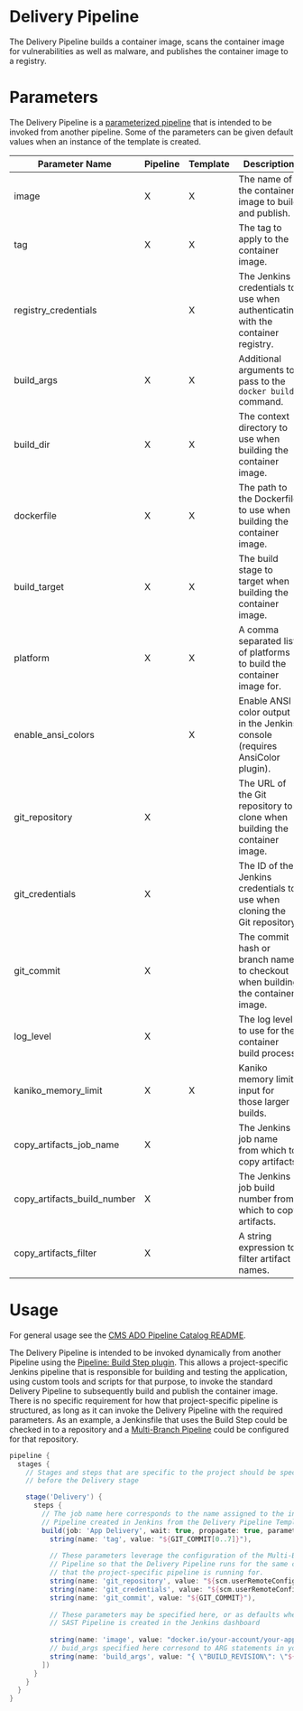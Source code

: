# Delivery Pipeline

The Delivery Pipeline builds a container image, scans the container image for vulnerabilities as well as malware, and publishes the container image to a registry.

# Parameters

The Delivery Pipeline is a [parameterized pipeline](https://www.jenkins.io/doc/book/pipeline/syntax/#parameters) that is intended to be invoked from another pipeline. Some of the parameters can be given default values when an instance of the template is created.

| Parameter Name       | Pipeline | Template | Description                                                                     | Default Value    |
|----------------------|----------|----------|---------------------------------------------------------------------------------|------------------|
| image                | X        | X        | The name of the container image to build and publish.                           | docker.io/my-app |
| tag                  | X        | X        | The tag to apply to the container image.                                        | latest           |
| registry_credentials |          | X        | The Jenkins credentials to use when authenticating with the container registry. |                  |
| build_args           | X        | X        | Additional arguments to pass to the `docker build` command.                     |                  |
| build_dir            | X        | X        | The context directory to use when building the container image.                 | .                |
| dockerfile           | X        | X        | The path to the Dockerfile to use when building the container image.            | Dockerfile       |
| build_target         | X        | X        | The build stage to target when building the container image.                    |                  |
| platform             | X        | X        | A comma separated list of platforms to build the container image for.           | linux/amd64      |
| enable_ansi_colors   |          | X        | Enable ANSI color output in the Jenkins console (requires AnsiColor plugin).    | true             |
| git_repository       | X        |          | The URL of the Git repository to clone when building the container image.       |                  |
| git_credentials      | X        |          | The ID of the Jenkins credentials to use when cloning the Git repository        |                  |
| git_commit           | X        |          | The commit hash or branch name to checkout when building the container image.   |                  |
| log_level            | X        |          | The log level to use for the container build process.                           | info             |
| kaniko_memory_limit            | X        |    X     | Kaniko memory limit input for those larger builds.                           | 1Gi             |
| copy_artifacts_job_name         |  X     |        | The Jenkins job name from which to copy artifacts.                           |              |
| copy_artifacts_build_number         | X       |        | The Jenkins job build number from which to copy artifacts.                           |              |
| copy_artifacts_filter         |     X   |        |  A string expression to filter artifact names.                           |              |

# Usage

For general usage see the [CMS ADO Pipeline Catalog README](../../README.md).

The Delivery Pipeline is intended to be invoked dynamically from another Pipeline using the [Pipeline: Build Step plugin](https://plugins.jenkins.io/pipeline-build-step/). This allows a project-specific Jenkins pipeline that is responsible for building and testing the application, using custom tools and scripts for that purpose, to invoke the standard Delivery Pipeline to subsequently build and publish the container image. There is no specific requirement for how that project-specific pipeline is structured, as long as it can invoke the Delivery Pipeline with the required parameters. As an example, a Jenkinsfile that uses the Build Step could be checked in to a repository and a [Multi-Branch Pipeline](https://www.jenkins.io/doc/book/pipeline/multibranch/) could be configured for that repository.

```groovy
pipeline {
  stages {
    // Stages and steps that are specific to the project should be specified
    // before the Delivery stage

    stage('Delivery') {
      steps {
        // The job name here corresponds to the name assigned to the instance of the Delivery
        // Pipeline created in Jenkins from the Delivery Pipeline Template.
        build(job: 'App Delivery', wait: true, propagate: true, parameters: [
          string(name: 'tag', value: "${GIT_COMMIT[0..7]}"),
          
          // These parameters leverage the configuration of the Multi-Branch
          // Pipeline so that the Delivery Pipeline runs for the same commit
          // that the project-specific pipeline is running for.
          string(name: 'git_repository', value: "${scm.userRemoteConfigs[0].url}"),
          string(name: 'git_credentials', value: "${scm.userRemoteConfigs[0].credentialsId}"),
          string(name: 'git_commit', value: "${GIT_COMMIT}"),
          
          // These parameters may be specified here, or as defaults when an instance of the
          // SAST Pipeline is created in the Jenkins dashboard
          
          string(name: 'image', value: "docker.io/your-account/your-app"),
          // buid_args specified here corresond to ARG statements in your Dockerfile
          string(name: 'build_args', value: "{ \"BUILD_REVISION\": \"${GIT_COMMIT}\" }"),
        ])
      }
    }
  }
}

```
